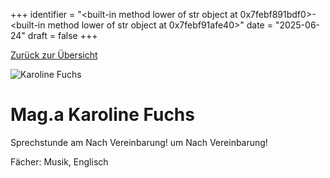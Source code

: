 
+++
identifier = "<built-in method lower of str object at 0x7febf891bdf0>-<built-in method lower of str object at 0x7febf91afe40>"
date = "2025-06-24"
draft = false
+++

 [Zurück zur Übersicht](/schule/lehrpersonal/)

<div class="row">
<div class="column">
<img src="/images/personal/Fuchs.jpg" alt="Karoline Fuchs"> 
</div>
<div class="column">

# Mag.a Karoline Fuchs 

Sprechstunde am Nach Vereinbarung! um Nach Vereinbarung!

Fächer: Musik,  Englisch













</div>
</div> 

